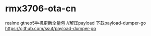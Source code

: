 # rmx3706-ota-cn
 realme gtneo5手机更新全量包
//解压payload
下载payload-dumper-go
https://github.com/ssut/payload-dumper-go